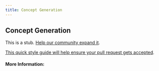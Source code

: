 ```yaml
---
title: Concept Generation
---
```


## Concept Generation

This is a stub. [Help our community expand it](https://github.com/freeCodeCamp/guide-articles/tree/master/articles/Design/Brand-Identity-Design/Concept-Generation/index.md).

[This quick style guide will help ensure your pull request gets accepted](https://github.com/freeCodeCamp/guide-articles/blob/master/README.md).

<!-- The article goes here, in GitHub-flavored Markdown. Feel free to add YouTube videos, images, and CodePen/JSBin embeds  -->

#### More Information:
<!-- Please add any articles you think might be helpful to read before writing the article -->


